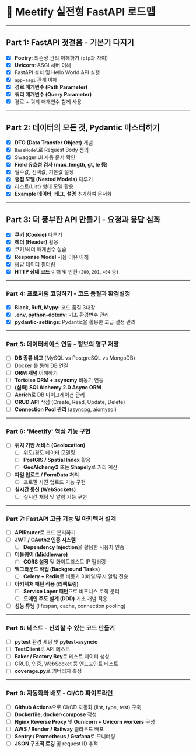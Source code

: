 
# 🚀 Meetify 실전형 FastAPI 로드맵

---

## Part 1: FastAPI 첫걸음 - 기본기 다지기
- [x] **Poetry**: 의존성 관리 이해하기 (`pip`과 차이)
- [x] **Uvicorn**: ASGI 서버 이해
- [x] FastAPI 설치 및 Hello World API 실행
- [x] `app-asgi` 관계 이해
- [x] **경로 매개변수 (Path Parameter)**
- [x] **쿼리 매개변수 (Query Parameter)**
- [x] 경로 + 쿼리 매개변수 함께 사용

---

## Part 2: 데이터의 모든 것, Pydantic 마스터하기
- [x] **DTO (Data Transfer Object)** 개념
- [x] `BaseModel`로 Request Body 정의
- [x] Swagger UI 자동 문서 확인
- [x] **Field 유효성 검사 (max_length, gt, le 등)**
- [x] 필수값, 선택값, 기본값 설정
- [x] **중첩 모델 (Nested Models)** 다루기
- [x] 리스트(List) 형태 모델 활용
- [x] **Example 데이터**, **태그**, **설명** 추가하여 문서화

---

## Part 3: 더 풍부한 API 만들기 - 요청과 응답 심화
- [x] **쿠키 (Cookie)** 다루기
- [x] **헤더 (Header)** 활용
- [x] 쿠키/헤더 매개변수 실습
- [x] **Response Model** 사용 이유 이해
- [x] 응답 데이터 필터링
- [x] **HTTP 상태 코드** 이해 및 반환 (`200`, `201`, `404` 등)

---


###  Part 4: 프로처럼 코딩하기 - 코드 품질과 환경설정
- [x] **Black, Ruff, Mypy**: 코드 품질 3대장
- [x] **.env, python-dotenv**: 기초 환경변수 관리
- [x] **pydantic-settings**: Pydantic을 활용한 고급 설정 관리

---

### Part 5: 데이터베이스 연동 - 정보의 영구 저장
- [ ] **DB 종류 비교** (MySQL vs PostgreSQL vs MongoDB)
- [ ] Docker 를 통해 DB 연결
- [ ] **ORM 개념** 이해하기
- [ ] **Tortoise ORM + asyncmy** 비동기 연동
- [ ] **(심화) SQLAlchemy 2.0 Async ORM**
- [ ] **Aerich**로 DB 마이그레이션 관리
- [ ] **CRUD API** 작성 (Create, Read, Update, Delete)
- [ ] **Connection Pool 관리** (asyncpg, aiomysql)

---

### Part 6: 'Meetify' 핵심 기능 구현
- [ ] **위치 기반 서비스 (Geolocation)**
    - [ ] 위도/경도 데이터 모델링
    - [ ] **PostGIS / Spatial Index** 활용
    - [ ] **GeoAlchemy2** 또는 **Shapely**로 거리 계산
- [ ] **파일 업로드 / FormData 처리**
    - [ ] 프로필 사진 업로드 기능 구현
- [ ] **실시간 통신 (WebSockets)**
    - [ ] 실시간 채팅 및 알림 기능 구현

---

### Part 7: FastAPI 고급 기능 및 아키텍처 설계
- [ ] **APIRouter**로 코드 분리하기
- [ ] **JWT / OAuth2 인증 시스템**
    - [ ] **Dependency Injection**을 활용한 사용자 인증
- [ ] **미들웨어 (Middleware)**
    - [ ] **CORS 설정** 및 화이트리스트 IP 필터링
- [ ] **백그라운드 작업 (Background Tasks)**
    - [ ] **Celery + Redis**로 비동기 이메일/푸시 알림 전송
- [ ] **아키텍처 패턴 적용 (리팩토링)**
    - [ ] **Service Layer 패턴**으로 비즈니스 로직 분리
    - [ ] **도메인 주도 설계 (DDD)** 기초 개념 적용
- [ ] **성능 튜닝** (lifespan, cache, connection pooling)

---

### Part 8: 테스트 - 신뢰할 수 있는 코드 만들기
- [ ] **pytest** 환경 세팅 및 **pytest-asyncio**
- [ ] **TestClient**로 API 테스트
- [ ] **Faker / Factory Boy**로 테스트 데이터 생성
- [ ] CRUD, 인증, WebSocket 등 엔드포인트 테스트
- [ ] **coverage.py**로 커버리지 측정

---

### Part 9: 자동화와 배포 - CI/CD 파이프라인
- [ ] **Github Actions**으로 CI/CD 자동화 (lint, type, test) 구축
- [ ] **Dockerfile, docker-compose** 작성
- [ ] **Nginx Reverse Proxy** 및 **Gunicorn + Uvicorn workers** 구성
- [ ] **AWS / Render / Railway** 클라우드 배포
- [ ] **Sentry / Prometheus / Grafana**로 모니터링
- [ ] **JSON 구조적 로깅** 및 request ID 추적